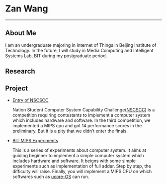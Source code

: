 # Zan Wang

---

## About Me

I am an undergraduate majoring in Internet of Things in Beijing Institute of Technology. In the future, I will study in Media Computing and Intelligent Systems Lab, BIT during my postgraduate period.

<a href="https://github.com/Silverster98" style="margin-left:10px"><i class="fa fa-github fa-lg"></i></a>

## Research

## Project

- [Entry of NSCSCC](https://github.com/Silverster98/bitmips2019)

    Nation Student Computer System Capability Challenge([NSCSCC](http://www.nscscc.org/)) is a competition requiring contestants to implement a computer system which includes hardware and software. In the third competition, we implemented a MIPS cpu and got 14 performance scores in the preliminary. But it is a pity that we didn’t enter the finals.

- [BIT MIPS Experiments](https://github.com/bit-mips/bitmips_experiments_doc)

    This is a series of experiments about computer system. It aims at guiding beginner to implement a simple computer system which includes hardware and software. It beigns with some simple experiments such as implementation of full adder. Step by step, the difficulty will raise. Finally, you will implement a MIPS CPU on which softwares such as [ucore-OS](https://github.com/oscourse-tsinghua/ucore_os_lab) can run.

